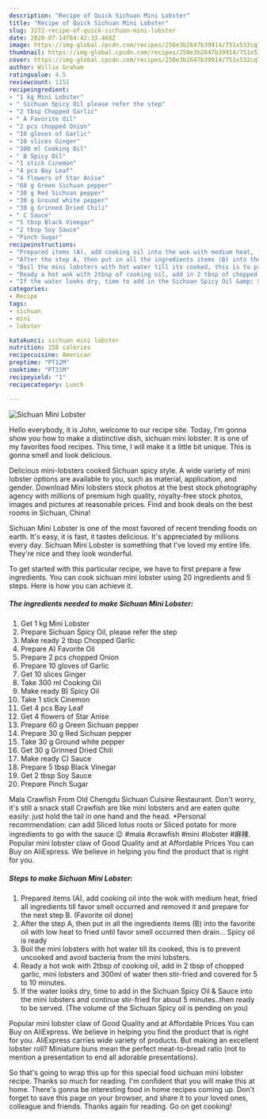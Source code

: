 ```yaml
---
description: "Recipe of Quick Sichuan Mini Lobster"
title: "Recipe of Quick Sichuan Mini Lobster"
slug: 3272-recipe-of-quick-sichuan-mini-lobster
date: 2020-07-14T04:42:33.468Z
image: https://img-global.cpcdn.com/recipes/250e3b2647b39914/751x532cq70/sichuan-mini-lobster-recipe-main-photo.jpg
thumbnail: https://img-global.cpcdn.com/recipes/250e3b2647b39914/751x532cq70/sichuan-mini-lobster-recipe-main-photo.jpg
cover: https://img-global.cpcdn.com/recipes/250e3b2647b39914/751x532cq70/sichuan-mini-lobster-recipe-main-photo.jpg
author: Willie Graham
ratingvalue: 4.5
reviewcount: 1151
recipeingredient:
- "1 kg Mini Lobster"
- " Sichuan Spicy Oil please refer the step"
- "2 tbsp Chopped Garlic"
- " A Favorite Oil"
- "2 pcs chopped Onion"
- "10 gloves of Garlic"
- "10 slices Ginger"
- "300 ml Cooking Oil"
- " B Spicy Oil"
- "1 stick Cinemon"
- "4 pcs Bay Leaf"
- "4 flowers of Star Anise"
- "60 g Green Sichuan pepper"
- "30 g Red Sichuan pepper"
- "30 g Ground white pepper"
- "30 g Grinned Dried Chili"
- " C Sauce"
- "5 tbsp Black Vinegar"
- "2 tbsp Soy Sauce"
- "Pinch Sugar"
recipeinstructions:
- "Prepared items (A), add cooking oil into the wok with medium heat, fried all ingredients till favor smell occurred and removed it and prepare for the next step B. (Favorite oil done)"
- "After the step A, then put in all the ingredients items (B) into the favorite oil with low heat to fried until favor smell occurred then drain... Spicy oil is ready"
- "Boil the mini lobsters with hot water till its cooked, this is to prevent uncooked and avoid bacteria from the mini lobsters."
- "Ready a hot wok with 2tbsp of cooking oil, add in 2 tbsp of chopped garlic, mini lobsters and 300ml of water then stir-fried and covered for 5 to 10 minutes."
- "If the water looks dry, time to add in the Sichuan Spicy Oil &amp; Sauce into the mini lobsters and continue stir-fried for about 5 minutes..then ready to be served. (The volume of the Sichuan Spicy oil is pending on you)"
categories:
- Recipe
tags:
- sichuan
- mini
- lobster

katakunci: sichuan mini lobster 
nutrition: 158 calories
recipecuisine: American
preptime: "PT12M"
cooktime: "PT31M"
recipeyield: "1"
recipecategory: Lunch

---
```



![Sichuan Mini Lobster](https://img-global.cpcdn.com/recipes/250e3b2647b39914/751x532cq70/sichuan-mini-lobster-recipe-main-photo.jpg)

Hello everybody, it is John, welcome to our recipe site. Today, I'm gonna show you how to make a distinctive dish, sichuan mini lobster. It is one of my favorites food recipes. This time, I will make it a little bit unique. This is gonna smell and look delicious.

Delicious mini-lobsters cooked Sichuan spicy style. A wide variety of mini lobster options are available to you, such as material, application, and gender. Download Mini lobsters stock photos at the best stock photography agency with millions of premium high quality, royalty-free stock photos, images and pictures at reasonable prices. Find and book deals on the best rooms in Sichuan, China!

Sichuan Mini Lobster is one of the most favored of recent trending foods on earth. It's easy, it is fast, it tastes delicious. It's appreciated by millions every day. Sichuan Mini Lobster is something that I've loved my entire life. They're nice and they look wonderful.


To get started with this particular recipe, we have to first prepare a few ingredients. You can cook sichuan mini lobster using 20 ingredients and 5 steps. Here is how you can achieve it.

<!--inarticleads1-->

##### The ingredients needed to make Sichuan Mini Lobster:

1. Get 1 kg Mini Lobster
1. Prepare  Sichuan Spicy Oil, please refer the step
1. Make ready 2 tbsp Chopped Garlic
1. Prepare  A) Favorite Oil
1. Prepare 2 pcs chopped Onion
1. Prepare 10 gloves of Garlic
1. Get 10 slices Ginger
1. Take 300 ml Cooking Oil
1. Make ready  B) Spicy Oil
1. Take 1 stick Cinemon
1. Get 4 pcs Bay Leaf
1. Get 4 flowers of Star Anise
1. Prepare 60 g Green Sichuan pepper
1. Prepare 30 g Red Sichuan pepper
1. Take 30 g Ground white pepper
1. Get 30 g Grinned Dried Chili
1. Make ready  C) Sauce
1. Prepare 5 tbsp Black Vinegar
1. Get 2 tbsp Soy Sauce
1. Prepare Pinch Sugar


Mala Crawfish From Old Chengdu Sichuan Cuisine Restaurant. Don&#39;t worry, it&#39;s still a snack stall Crawfish are like mini lobsters and are eaten quite easily: just hold the tail in one hand and the head. *Personal recommendation: can add Sliced lotus roots or Sliced potato for more ingredients to go with the sauce 😉 #mala #crawfish #mini #lobster #麻辣. Popular mini lobster claw of Good Quality and at Affordable Prices You can Buy on AliExpress. We believe in helping you find the product that is right for you. 

<!--inarticleads2-->

##### Steps to make Sichuan Mini Lobster:

1. Prepared items (A), add cooking oil into the wok with medium heat, fried all ingredients till favor smell occurred and removed it and prepare for the next step B. (Favorite oil done)
1. After the step A, then put in all the ingredients items (B) into the favorite oil with low heat to fried until favor smell occurred then drain... Spicy oil is ready
1. Boil the mini lobsters with hot water till its cooked, this is to prevent uncooked and avoid bacteria from the mini lobsters.
1. Ready a hot wok with 2tbsp of cooking oil, add in 2 tbsp of chopped garlic, mini lobsters and 300ml of water then stir-fried and covered for 5 to 10 minutes.
1. If the water looks dry, time to add in the Sichuan Spicy Oil &amp; Sauce into the mini lobsters and continue stir-fried for about 5 minutes..then ready to be served. (The volume of the Sichuan Spicy oil is pending on you)


Popular mini lobster claw of Good Quality and at Affordable Prices You can Buy on AliExpress. We believe in helping you find the product that is right for you. AliExpress carries wide variety of products. But making an excellent lobster roll? Miniature buns mean the perfect meat-to-bread ratio (not to mention a presentation to end all adorable presentations). 

So that's going to wrap this up for this special food sichuan mini lobster recipe. Thanks so much for reading. I'm confident that you will make this at home. There's gonna be interesting food in home recipes coming up. Don't forget to save this page on your browser, and share it to your loved ones, colleague and friends. Thanks again for reading. Go on get cooking!
